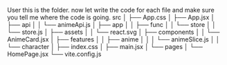 User
this is the folder. now let write the code for each file and make  sure you tell me where the code is going.                                                                                                                                                                                              src
│   ├── App.css
│   ├── App.jsx
│   ├── api
│   │   └── animeApi.js
│   ├── app
│   │   ├── func
│   │   └── store
│   │       └── store.js
│   ├── assets
│   │   └── react.svg
│   ├── components
│   │   └── AnimeCard.jsx
│   ├── features
│   │   ├── anime
│   │   │   └── animeSlice.js
│   │   └── character
│   ├── index.css
│   ├── main.jsx
│   └── pages
│       └── HomePage.jsx
└── vite.config.js
 